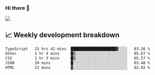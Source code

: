 ### Hi there 👋
<img align="center" src="https://github-readme-stats.vercel.app/api?username=Tumao727&show_icons=true&hide_title=true&theme=dracula" />


## 📈 Weekly development breakdown
<!--START_SECTION:waka-->

```txt
TypeScript   15 hrs 42 mins  ████████████████████▓░░░░   83.26 %
Other        1 hr 4 mins     █▒░░░░░░░░░░░░░░░░░░░░░░░   05.67 %
CSS          1 hr 3 mins     █▒░░░░░░░░░░░░░░░░░░░░░░░   05.57 %
JSON         39 mins         █░░░░░░░░░░░░░░░░░░░░░░░░   03.48 %
HTML         22 mins         ▓░░░░░░░░░░░░░░░░░░░░░░░░   02.02 %
```

<!--END_SECTION:waka-->